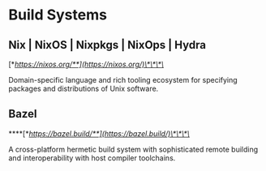 # Build Systems

## Nix \| NixOS \| Nixpkgs \| NixOps \| Hydra

[**https://nixos.org/**](https://nixos.org/)\*\*\*\*

Domain-specific language and rich tooling ecosystem for specifying packages and distributions of Unix software.

## Bazel

\*\*\*\*[**https://bazel.build/**](https://bazel.build/)\*\*\*\*

A cross-platform hermetic build system with sophisticated remote building and interoperability with host compiler toolchains.


